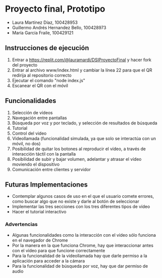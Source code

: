 # Proyecto final, Prototipo
- Laura Martínez Díaz, 100428953
- Guillermo Andrés Hernandez Bello, 100428973
- María García Fraile, 100429121

## Instrucciones de ejecución

1. Entrar a https://replit.com/@lauramardi/DSIProyectoFinal y hacer fork del proyecto
2. Entrar al archivo www/index.html y cambiar la línea 22 para que el QR redirija al repositorio correcto
3. Ejecutar el comando "node index.js"
4. Escanear el QR con el móvil

## Funcionalidades

1. Selección de vídeos
2. Navegación entre pantallas
3. Búsqueda por voz y por teclado, y selección de resultados de búsqueda
4. Tutorial
5. Control del video
6. Videollamada (funcionalidad simulada, ya que solo se interactúa con un móvil, no dos)
7. Posibilidad de quitar los botones al reproducir el vídeo, a través de interacción táctil con la pantalla
8. Posibilidad de subir y bajar volumen, adelantar y atrasar el vídeo moviendo el dispositivo
8. Comunicación entre clientes y servidor

## Futuras Implementaciones
- Contemplar algunos casos de uso en el que el usuario comete errores, como buscar algo que no existe y darle al botón de seleccionar
- Implementar las tres secciones con los tres diferentes tipos de vídeo
- Hacer el tutorial interactivo

### Advertencias
- Algunas funcionalidades como la interacción con el vídeo sólo funciona en el navegador de Chrome
- Por la manera en la que funciona Chrome, hay que interaccionar antes con el vídeo para que funcione correctamente
- Para la funcionalidad de la videollamada hay que darle permiso a la aplicación para acceder a la cámara
- Para la funcionalidad de búsqueda por voz, hay que dar permiso de audio

